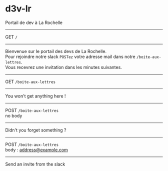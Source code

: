 # d3v-lr

Portail de dev à La Rochelle

---

GET `/` 

---

Bienvenue sur le portail des devs de La Rochelle. <br />
Pour rejoindre notre slack  `POSTez` votre adresse mail dans notre `/boite-aux-lettres`. <br />
Vous recevrez une invitation dans les minutes suivantes.

---

GET `/boite-aux-lettres` 

---

You won't get anything here !

---

POST `/boite-aux-lettres` <br />
no body

---

Didn't you forget something ?

---

POST `/boite-aux-lettres` <br />
body : address@example.com

---

Send an invite from the slack
